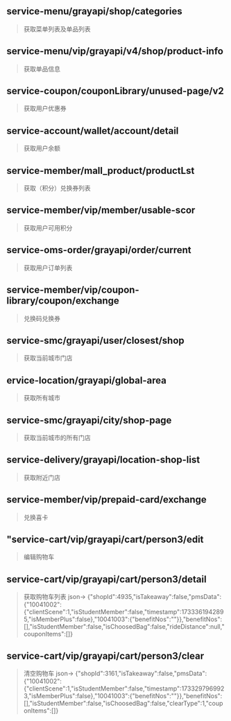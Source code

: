 
## service-menu/grayapi/shop/categories
> 获取菜单列表及单品列表

## service-menu/vip/grayapi/v4/shop/product-info
> 获取单品信息

## service-coupon/couponLibrary/unused-page/v2
> 获取用户优惠券

## service-account/wallet/account/detail
> 获取用户余额

## service-member/mall_product/productLst
> 获取（积分）兑换券列表

## service-member/vip/member/usable-scor
> 获取用户可用积分

## service-oms-order/grayapi/order/current
> 获取用户订单列表

## service-member/vip/coupon-library/coupon/exchange
> 兑换码兑换券

## service-smc/grayapi/user/closest/shop
> 获取当前城市门店

## ervice-location/grayapi/global-area
> 获取所有城市

## service-smc/grayapi/city/shop-page
> 获取当前城市的所有门店

## service-delivery/grayapi/location-shop-list
> 获取附近门店

## service-member/vip/prepaid-card/exchange
> 兑换喜卡

## "service-cart/vip/grayapi/cart/person3/edit
> 编辑购物车

## service-cart/vip/grayapi/cart/person3/detail
> 获取购物车列表
> json-> {"shopId":4935,"isTakeaway":false,"pmsData":{"10041002":{"clientScene":1,"isStudentMember":false,"timestamp":1733361942895,"isMemberPlus":false},"10041003":{"benefitNos":""}},"benefitNos":[],"isStudentMember":false,"isChoosedBag":false,"rideDistance":null,"couponItems":[]}

## service-cart/vip/grayapi/cart/person3/clear
> 清空购物车
> json-> {"shopId":3161,"isTakeaway":false,"pmsData":{"10041002":{"clientScene":1,"isStudentMember":false,"timestamp":1733297969923,"isMemberPlus":false},"10041003":{"benefitNos":""}},"benefitNos":[],"isStudentMember":false,"isChoosedBag":false,"clearType":1,"couponItems":[]}




